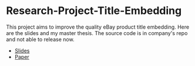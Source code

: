# Research-Project-Title-Embedding
This project aims to improve the quality eBay product title embedding. Here are the slides and my master thesis. The source code is in company's repo and not able to release now.
* [Slides](https://github.com/ichbinhandsome/research-project-title-embedding/blob/main/Final_talk___Improving_Unsupervised_Contrastive_Learning_for_Sentence_Embeddings.pdf)
* [Paper](https://github.com/ichbinhandsome/research-project-title-embedding/blob/main/Improving_Unsupervised_Contrastive_Learning_for_Sentence_Embeddings.pdf)
